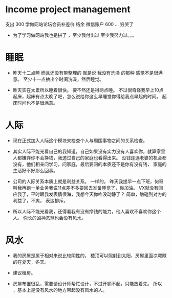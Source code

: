 
# Income project management 

支出 300  学做网站论坛会员补差价  结余 微信账户 600 ...  穷哭了   

- 为了学习做网站我也是拼了 ，至少我付出过 至少我努力过。。。

# 睡眠  

- 昨天十二点睡  而且还没有带整理的  就是说 我没有洗澡 的那种  感觉不是很满意。   至少十一点抽出个时间洗澡，然后睡觉。 

- 昨天实在太累所以睡着很快。  要不然还是得两点睡。  不过很奇怪我早上10点起床，起床有点太晚了吧，怎么说给你这么早睡觉你得给我点早起的时间。  起床时间也不是很满意。

# 人际  

- 现在正式加入人际这个模块来检查个人与周围事物之间的关系检查。   

-  其实人际不能光看自己的我知道，自己如果没有实力没有人喜欢你，就算家里人都嫌弃你不会挣钱，我透过自己的家庭也看得出来。   没钱连选老婆的机会都没有，他们相亲问学习，问家庭，最后要问的本质还不是你有没有钱， 家庭的生活好不好那么回事。

- 公司的人际关系本质上就是利益关系。  一样的。 昨天我提早一点下班，何哥叫我再跑一单业务我说11点差不多要回去准备睡觉了，你加油。  VX就没有回应我了，平时跟我发表情很海，我想今天你咋没动静了？     简单，触碰到对方的利益了，不爽， 表达排斥。 

- 所以人际不能光看我，还得看我有没有挣钱的能力，他人喜欢不喜欢你这个人。   你长的凶神恶煞也会没有风水。

# 风水

- 我的房屋是属于相对来说比较阴性的，  楼顶可以照射到太阳，房屋里面凉飕飕的在夏天，冬天。  

- 建议租房。 

- 房屋布置很乱，需要请设计师帮忙设计，不过开销不起，只能放着先。 所以 ，基本上是没有风水的地方带起没有风水的人。 


